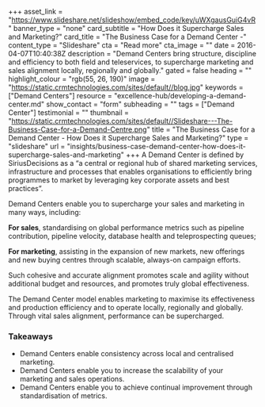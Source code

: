 +++
asset_link = "https://www.slideshare.net/slideshow/embed_code/key/uWXgausGuiG4vR"
banner_type = "none"
card_subtitle = "How Does it Supercharge Sales and Marketing?"
card_title = "The Business Case for a Demand Center -"
content_type = "Slideshare"
cta = "Read more"
cta_image = ""
date = 2016-04-07T10:40:38Z
description = "Demand Centers bring structure, discipline and efficiency to both field and teleservices, to supercharge marketing and sales alignment locally, regionally and globally."
gated = false
heading = ""
highlight_colour = "rgb(55, 26, 190)"
image = "https://static.crmtechnologies.com/sites/default//blog.jpg"
keywords = ["Demand Centers"]
resource = "excellence-hub/developing-a-demand-center.md"
show_contact = "form"
subheading = ""
tags = ["Demand Center"]
testimonial = ""
thumbnail = "https://static.crmtechnologies.com/sites/default//Slideshare---The-Business-Case-for-a-Demand-Centre.png"
title = "The Business Case for a Demand Center -  How Does it Supercharge Sales and Marketing?"
type = "slideshare"
url = "insights/business-case-demand-center-how-does-it-supercharge-sales-and-marketing"
+++
A Demand Center is defined by SiriusDecisions as a “a central or regional hub of shared marketing services, infrastructure and processes that enables organisations to efficiently bring programmes to market by leveraging key corporate assets and best practices”.

Demand Centers enable you to supercharge your sales and marketing in many ways, including:

**For sales**, standardising on global performance metrics such as pipeline contribution, pipeline velocity, database health and teleprospecting queues;

**For marketing**, assisting in the expansion of new markets, new offerings and new buying centres through scalable, always-on campaign efforts.

Such cohesive and accurate alignment promotes scale and agility without additional budget and resources, and promotes truly global effectiveness.

The Demand Center model enables marketing to maximise its effectiveness and production efficiency and to operate locally, regionally and globally. Through vital sales alignment, performance can be supercharged.

### Takeaways

* Demand Centers enable consistency across local and centralised marketing.
* Demand Centers enable you to increase the scalability of your marketing and sales operations.
* Demand Centers enable you to achieve continual improvement through standardisation of metrics.